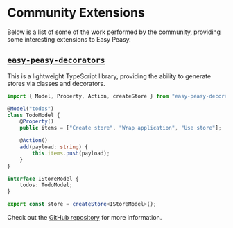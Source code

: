 # Community Extensions

Below is a list of some of the work performed by the community, providing some interesting extensions to Easy Peasy.

## [`easy-peasy-decorators`](https://github.com/easypeasy-community/decorators)

This is a lightweight TypeScript library, providing the ability to generate stores via classes and decorators.

```typescript
import { Model, Property, Action, createStore } from "easy-peasy-decorators";

@Model("todos")
class TodoModel {
    @Property()
    public items = ["Create store", "Wrap application", "Use store"];

    @Action()
    add(payload: string) {
        this.items.push(payload);
    }
}

interface IStoreModel {
    todos: TodoModel;
}

export const store = createStore<IStoreModel>();
```

Check out the [GitHub repository](https://github.com/easypeasy-community/decorators) for more information.